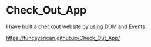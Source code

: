 # Check_Out_App
I have built a checkout website by using DOM and Events

https://tuncayarican.github.io/Check_Out_App/
